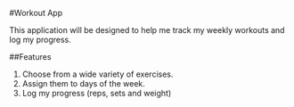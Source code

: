 #Workout App

This application will be designed to help me track my weekly workouts and log my progress.

##Features

1. Choose from a wide variety of exercises.
2. Assign them to days of the week.
3. Log my progress (reps, sets and weight)
